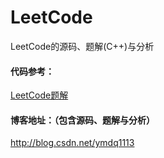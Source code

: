 # LeetCode
LeetCode的源码、题解(C++)与分析

#### 代码参考：
[LeetCode题解](https://github.com/soulmachine/leetcode)

#### 博客地址：（包含源码、题解与分析）
http://blog.csdn.net/ymdq1113
